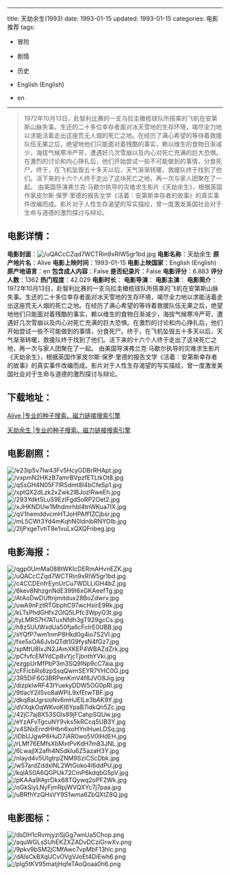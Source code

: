 
---
title: 天劫余生(1993)
date: 1993-01-15
updated: 1993-01-15
categories: 电影推荐
tags:
- 冒险
- 剧情
- 历史

- English (English)
- en
---


> 1972年10月13日，赴智利比赛的一支乌拉圭橄榄球队所搭乘的飞机在安第斯山脉失事。生还的二十多位幸存者面对冰天雪地的生存环境，竭尽全力地以求能活着走出这座荒无人烟的死亡之地。在经历了满心希望的等待着救援队伍无果之后，绝望地他们只能面对着残酷的事实，赖以维生的食物日渐减少，海拔气候寒冷严苛，遭遇好几次雪崩以及内心对死亡充满的巨大恐惧。在激烈的讨论和内心挣扎后，他们开始尝试一些不可能做到的事情，分食死尸。终于，在飞机坠毁五十多天以后，天气渐渐转暖，救援队终于找到了他们。活下来的十六个人终于走出了这块死亡之地，再一次与家人团聚在了一起。 由美国导演弗兰克·马歇尔执导的灾难求生影片《天劫余生》，根据英国作家皮尔斯·保罗·里德的报告文学《活着：安第斯幸存者的故事》的真实事件改编而成。影片对于人性生存渴望的写实描绘，曾一度激发美国社会对于生命与道德的激烈探讨与辩论。

## **电影详情**：

**电影封面**：<img src="https://image.tmdb.org/t/p/w200/uQACcCZqd7WCTRin9xRIW5gr1bd.jpg" alt="/uQACcCZqd7WCTRin9xRIW5gr1bd.jpg" title="/uQACcCZqd7WCTRin9xRIW5gr1bd.jpg">
**电影名称**：天劫余生
**原产地片名**：Alive
**电影上映时间**：1993-01-15
**电影上映国家**：English (English)
**原产地语言**：en
**包含成人内容**：False
**是否纪录片**：False
**电影评分**：6.883
**评分人数**：1362
**热门程度**：42.029
**电影时长**：
**电影导演**：
**电影主演**：
**电影简介**：1972年10月13日，赴智利比赛的一支乌拉圭橄榄球队所搭乘的飞机在安第斯山脉失事。生还的二十多位幸存者面对冰天雪地的生存环境，竭尽全力地以求能活着走出这座荒无人烟的死亡之地。在经历了满心希望的等待着救援队伍无果之后，绝望地他们只能面对着残酷的事实，赖以维生的食物日渐减少，海拔气候寒冷严苛，遭遇好几次雪崩以及内心对死亡充满的巨大恐惧。在激烈的讨论和内心挣扎后，他们开始尝试一些不可能做到的事情，分食死尸。终于，在飞机坠毁五十多天以后，天气渐渐转暖，救援队终于找到了他们。活下来的十六个人终于走出了这块死亡之地，再一次与家人团聚在了一起。 由美国导演弗兰克·马歇尔执导的灾难求生影片《天劫余生》，根据英国作家皮尔斯·保罗·里德的报告文学《活着：安第斯幸存者的故事》的真实事件改编而成。影片对于人性生存渴望的写实描绘，曾一度激发美国社会对于生命与道德的激烈探讨与辩论。

## **下载地址**：
[Alive |专业的种子搜索、磁力链接搜索引擎](https://movie.amd794.com:2083/?search=Alive&ordering=&mode=match_phrase&page_size=10&page=1)

[天劫余生 |专业的种子搜索、磁力链接搜索引擎](https://movie.amd794.com:2083/?search=%E5%A4%A9%E5%8A%AB%E4%BD%99%E7%94%9F&ordering=&mode=match_phrase&page_size=10&page=1)
 

## **电影剧照**：
<img src="https://image.tmdb.org/t/p/original/e23ip5v7Iw43Fv5HcyGDBrRHApt.jpg" alt="/e23ip5v7Iw43Fv5HcyGDBrRHApt.jpg" title="/e23ip5v7Iw43Fv5HcyGDBrRHApt.jpg"><img src="https://image.tmdb.org/t/p/original/vxpmN2HKzB7amrBVpzfETLtkOt8.jpg" alt="/vxpmN2HKzB7amrBVpzfETLtkOt8.jpg" title="/vxpmN2HKzB7amrBVpzfETLtkOt8.jpg"><img src="https://image.tmdb.org/t/p/original/qSsGH4N05F7IRSdmt8I4bCfeSp1.jpg" alt="/qSsGH4N05F7IRSdmt8I4bCfeSp1.jpg" title="/qSsGH4N05F7IRSdmt8I4bCfeSp1.jpg"><img src="https://image.tmdb.org/t/p/original/xptQX2dLzk2xZwk2IBJozlRweEh.jpg" alt="/xptQX2dLzk2xZwk2IBJozlRweEh.jpg" title="/xptQX2dLzk2xZwk2IBJozlRweEh.jpg"><img src="https://image.tmdb.org/t/p/original/293Ydkt5LuS9EzlFgdSoRP2Oet2.jpg" alt="/293Ydkt5LuS9EzlFgdSoRP2Oet2.jpg" title="/293Ydkt5LuS9EzlFgdSoRP2Oet2.jpg"><img src="https://image.tmdb.org/t/p/original/xJHKNDUw1Mhdmrhbl4tnWKua7IX.jpg" alt="/xJHKNDUw1Mhdmrhbl4tnWKua7IX.jpg" title="/xJHKNDUw1Mhdmrhbl4tnWKua7IX.jpg"><img src="https://image.tmdb.org/t/p/original/qV1hemddvcmHTJoHPAff1ZCjbsr.jpg" alt="/qV1hemddvcmHTJoHPAff1ZCjbsr.jpg" title="/qV1hemddvcmHTJoHPAff1ZCjbsr.jpg"><img src="https://image.tmdb.org/t/p/original/mL5CWt3Yd4mKqhN0ldnibRNYOIb.jpg" alt="/mL5CWt3Yd4mKqhN0ldnibRNYOIb.jpg" title="/mL5CWt3Yd4mKqhN0ldnibRNYOIb.jpg"><img src="https://image.tmdb.org/t/p/original/2IjPxgeTvtiT8e1vuLxQXQFnbeg.jpg" alt="/2IjPxgeTvtiT8e1vuLxQXQFnbeg.jpg" title="/2IjPxgeTvtiT8e1vuLxQXQFnbeg.jpg">

## **电影海报**：
<img src="https://image.tmdb.org/t/p/original/qgp0UmMa088tWKIcDERmAHvnEZK.jpg" alt="/qgp0UmMa088tWKIcDERmAHvnEZK.jpg" title="/qgp0UmMa088tWKIcDERmAHvnEZK.jpg"><img src="https://image.tmdb.org/t/p/original/uQACcCZqd7WCTRin9xRIW5gr1bd.jpg" alt="/uQACcCZqd7WCTRin9xRIW5gr1bd.jpg" title="/uQACcCZqd7WCTRin9xRIW5gr1bd.jpg"><img src="https://image.tmdb.org/t/p/original/c4CCDEnfrEynUrCu7WDLLiGH4bZ.jpg" alt="/c4CCDEnfrEynUrCu7WDLLiGH4bZ.jpg" title="/c4CCDEnfrEynUrCu7WDLLiGH4bZ.jpg"><img src="https://image.tmdb.org/t/p/original/6kev8NhzgnNdE399I6xGKAeefTg.jpg" alt="/6kev8NhzgnNdE399I6xGKAeefTg.jpg" title="/6kev8NhzgnNdE399I6xGKAeefTg.jpg"><img src="https://image.tmdb.org/t/p/original/AtAoDwDUftnjmitdux28BoZdwrv.jpg" alt="/AtAoDwDUftnjmitdux28BoZdwrv.jpg" title="/AtAoDwDUftnjmitdux28BoZdwrv.jpg"><img src="https://image.tmdb.org/t/p/original/uwA9nFztRTGbphC97wcHxirE9Rk.jpg" alt="/uwA9nFztRTGbphC97wcHxirE9Rk.jpg" title="/uwA9nFztRTGbphC97wcHxirE9Rk.jpg"><img src="https://image.tmdb.org/t/p/original/kLTsPhdGHfx2OIQ5LPfc3WpyO3t.jpg" alt="/kLTsPhdGHfx2OIQ5LPfc3WpyO3t.jpg" title="/kLTsPhdGHfx2OIQ5LPfc3WpyO3t.jpg"><img src="https://image.tmdb.org/t/p/original/tyLMRS7H7ATuxNfdh3gT929gcCs.jpg" alt="/tyLMRS7H7ATuxNfdh3gT929gcCs.jpg" title="/tyLMRS7H7ATuxNfdh3gT929gcCs.jpg"><img src="https://image.tmdb.org/t/p/original/h8z5UUWxdUa50fja6cFcIrE0UBB.jpg" alt="/h8z5UUWxdUa50fja6cFcIrE0UBB.jpg" title="/h8z5UUWxdUa50fja6cFcIrE0UBB.jpg"><img src="https://image.tmdb.org/t/p/original/sYQfP7wm1nmP8Hkd0g4io7S2VI.jpg" alt="/sYQfP7wm1nmP8Hkd0g4io7S2VI.jpg" title="/sYQfP7wm1nmP8Hkd0g4io7S2VI.jpg"><img src="https://image.tmdb.org/t/p/original/fxe5xOA6JvbQTdt1G9fysN4fGz7.jpg" alt="/fxe5xOA6JvbQTdt1G9fysN4fGz7.jpg" title="/fxe5xOA6JvbQTdt1G9fysN4fGz7.jpg"><img src="https://image.tmdb.org/t/p/original/spMtU8IxJN2JAmXKEP4WBAZdZrk.jpg" alt="/spMtU8IxJN2JAmXKEP4WBAZdZrk.jpg" title="/spMtU8IxJN2JAmXKEP4WBAZdZrk.jpg"><img src="https://image.tmdb.org/t/p/original/pCfvfcEMYdCp8vYjcTjbnthYVki.jpg" alt="/pCfvfcEMYdCp8vYjcTjbnthYVki.jpg" title="/pCfvfcEMYdCp8vYjcTjbnthYVki.jpg"><img src="https://image.tmdb.org/t/p/original/ezgpUrMfPbP3m3SQ9lNp9cC7aia.jpg" alt="/ezgpUrMfPbP3m3SQ9lNp9cC7aia.jpg" title="/ezgpUrMfPbP3m3SQ9lNp9cC7aia.jpg"><img src="https://image.tmdb.org/t/p/original/cFFicbRs6zpSsqQwmSEYR7YHC0G.jpg" alt="/cFFicbRs6zpSsqQwmSEYR7YHC0G.jpg" title="/cFFicbRs6zpSsqQwmSEYR7YHC0G.jpg"><img src="https://image.tmdb.org/t/p/original/3R5DiF6G3BRPenKmV4f8JVO8Jig.jpg" alt="/3R5DiF6G3BRPenKmV4f8JVO8Jig.jpg" title="/3R5DiF6G3BRPenKmV4f8JVO8Jig.jpg"><img src="https://image.tmdb.org/t/p/original/dizpklwRF43IYuekyDDW5OG0pRl.jpg" alt="/dizpklwRF43IYuekyDDW5OG0pRl.jpg" title="/dizpklwRF43IYuekyDDW5OG0pRl.jpg"><img src="https://image.tmdb.org/t/p/original/9tIacY2il5vo8aWPiL9xfEtwTBF.jpg" alt="/9tIacY2il5vo8aWPiL9xfEtwTBF.jpg" title="/9tIacY2il5vo8aWPiL9xfEtwTBF.jpg"><img src="https://image.tmdb.org/t/p/original/dkq8aUgrsioNv6mHJEILe3bAK9Y.jpg" alt="/dkq8aUgrsioNv6mHJEILe3bAK9Y.jpg" title="/dkq8aUgrsioNv6mHJEILe3bAK9Y.jpg"><img src="https://image.tmdb.org/t/p/original/dVXqkOqWKvoKI6YpaB7ldkQh5Zc.jpg" alt="/dVXqkOqWKvoKI6YpaB7ldkQh5Zc.jpg" title="/dVXqkOqWKvoKI6YpaB7ldkQh5Zc.jpg"><img src="https://image.tmdb.org/t/p/original/42jC7aj8X53SGIs89jFCahpSQUw.jpg" alt="/42jC7aj8X53SGIs89jFCahpSQUw.jpg" title="/42jC7aj8X53SGIs89jFCahpSQUw.jpg"><img src="https://image.tmdb.org/t/p/original/eYzAFvTgcuNY9vks5kRCcq5UB3Y.jpg" alt="/eYzAFvTgcuNY9vks5kRCcq5UB3Y.jpg" title="/eYzAFvTgcuNY9vks5kRCcq5UB3Y.jpg"><img src="https://image.tmdb.org/t/p/original/v4SNxEnrdHHbn6xoHYnIHueLDSq.jpg" alt="/v4SNxEnrdHHbn6xoHYnIHueLDSq.jpg" title="/v4SNxEnrdHHbn6xoHYnIHueLDSq.jpg"><img src="https://image.tmdb.org/t/p/original/iDbUJgwP6HuD7iAR0wo5V0lHdEH.jpg" alt="/iDbUJgwP6HuD7iAR0wo5V0lHdEH.jpg" title="/iDbUJgwP6HuD7iAR0wo5V0lHdEH.jpg"><img src="https://image.tmdb.org/t/p/original/rLMf76EMfsXbMxtPvKdH7m83JNL.jpg" alt="/rLMf76EMfsXbMxtPvKdH7m83JNL.jpg" title="/rLMf76EMfsXbMxtPvKdH7m83JNL.jpg"><img src="https://image.tmdb.org/t/p/original/6LwajIX2afh4N5dklu6Z5azaH3Y.jpg" alt="/6LwajIX2afh4N5dklu6Z5azaH3Y.jpg" title="/6LwajIX2afh4N5dklu6Z5azaH3Y.jpg"><img src="https://image.tmdb.org/t/p/original/nlayd4v5UIgtrpZNM9SziCScDbk.jpg" alt="/nlayd4v5UIgtrpZNM9SziCScDbk.jpg" title="/nlayd4v5UIgtrpZNM9SziCScDbk.jpg"><img src="https://image.tmdb.org/t/p/original/w57ardZddxlNL2WtGoko4l6ddPU.jpg" alt="/w57ardZddxlNL2WtGoko4l6ddPU.jpg" title="/w57ardZddxlNL2WtGoko4l6ddPU.jpg"><img src="https://image.tmdb.org/t/p/original/kqIA50A6QGPUk72CmP6kdqbG5pV.jpg" alt="/kqIA50A6QGPUk72CmP6kdqbG5pV.jpg" title="/kqIA50A6QGPUk72CmP6kdqbG5pV.jpg"><img src="https://image.tmdb.org/t/p/original/pKAAa9lAyrDkx68TQywq2oPF2Wk.jpg" alt="/pKAAa9lAyrDkx68TQywq2oPF2Wk.jpg" title="/pKAAa9lAyrDkx68TQywq2oPF2Wk.jpg"><img src="https://image.tmdb.org/t/p/original/oGkSiyLNyFjmRpjWVQXYc7j7paa.jpg" alt="/oGkSiyLNyFjmRpjWVQXYc7j7paa.jpg" title="/oGkSiyLNyFjmRpjWVQXYc7j7paa.jpg"><img src="https://image.tmdb.org/t/p/original/uBRfhYzQHsVY9S1wma6ZbQXtZ8Q.jpg" alt="/uBRfhYzQHsVY9S1wma6ZbQXtZ8Q.jpg" title="/uBRfhYzQHsVY9S1wma6ZbQXtZ8Q.jpg">

## **电影图标**：
<img src="https://image.tmdb.org/t/p/original/dsDH1cRvmjyziSjGg7wnUa5Chop.png" alt="/dsDH1cRvmjyziSjGg7wnUa5Chop.png" title="/dsDH1cRvmjyziSjGg7wnUa5Chop.png"><img src="https://image.tmdb.org/t/p/original/aquWGLsSUhEKZXZADvDCziGrwXv.png" alt="/aquWGLsSUhEKZXZADvDCziGrwXv.png" title="/aquWGLsSUhEKZXZADvDCziGrwXv.png"><img src="https://image.tmdb.org/t/p/original/9pkv9bSM2jCMfAwc7vpMbF13hlc.png" alt="/9pkv9bSM2jCMfAwc7vpMbF13hlc.png" title="/9pkv9bSM2jCMfAwc7vpMbF13hlc.png"><img src="https://image.tmdb.org/t/p/original/dAlsCkBXqUCvOVgVJoEt4DiEwh6.png" alt="/dAlsCkBXqUCvOVgVJoEt4DiEwh6.png" title="/dAlsCkBXqUCvOVgVJoEt4DiEwh6.png"><img src="https://image.tmdb.org/t/p/original/plg5tKV95matjHqfeTAoQoaa0h6.png" alt="/plg5tKV95matjHqfeTAoQoaa0h6.png" title="/plg5tKV95matjHqfeTAoQoaa0h6.png">
